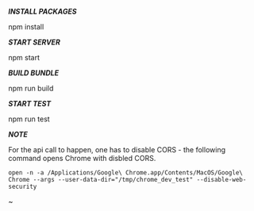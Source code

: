 ***INSTALL PACKAGES***

npm install


***START SERVER*** 

 npm start


***BUILD BUNDLE*** 

npm run build


***START TEST*** 

npm run test

***NOTE***

For the api call to happen, one has to disable CORS - the following command opens Chrome with disbled CORS.

```open -n -a /Applications/Google\ Chrome.app/Contents/MacOS/Google\ Chrome --args --user-data-dir="/tmp/chrome_dev_test" --disable-web-security```

~
